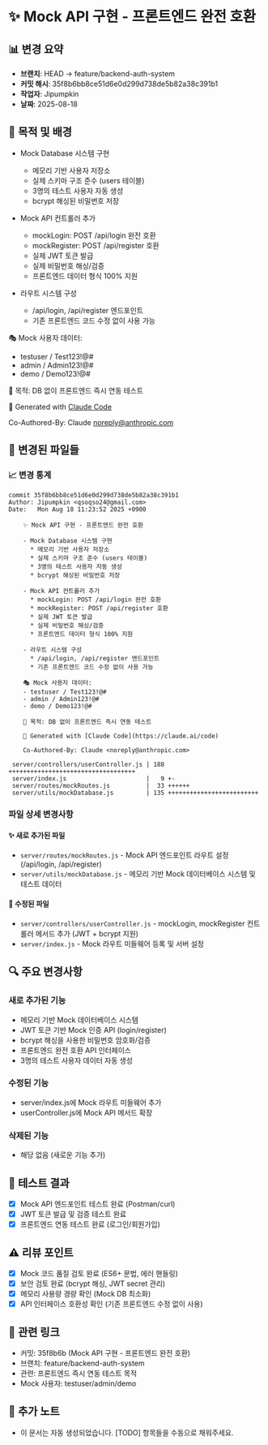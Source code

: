 # ✨ Mock API 구현 - 프론트엔드 완전 호환

## 📊 변경 요약
- **브랜치**: HEAD -> feature/backend-auth-system
- **커밋 해시**: 35f8b6bb8ce51d6e0d299d738de5b82a38c391b1
- **작업자**: Jipumpkin
- **날짜**: 2025-08-18

## 🎯 목적 및 배경
- Mock Database 시스템 구현
  * 메모리 기반 사용자 저장소
  * 실제 스키마 구조 준수 (users 테이블)
  * 3명의 테스트 사용자 자동 생성
  * bcrypt 해싱된 비밀번호 저장

- Mock API 컨트롤러 추가
  * mockLogin: POST /api/login 완전 호환
  * mockRegister: POST /api/register 호환
  * 실제 JWT 토큰 발급
  * 실제 비밀번호 해싱/검증
  * 프론트엔드 데이터 형식 100% 지원

- 라우트 시스템 구성
  * /api/login, /api/register 엔드포인트
  * 기존 프론트엔드 코드 수정 없이 사용 가능

🎭 Mock 사용자 데이터:
- testuser / Test123!@#
- admin / Admin123!@#
- demo / Demo123!@#

🎯 목적: DB 없이 프론트엔드 즉시 연동 테스트

🤖 Generated with [Claude Code](https://claude.ai/code)

Co-Authored-By: Claude <noreply@anthropic.com>

## 📁 변경된 파일들

### 📈 변경 통계
```
commit 35f8b6bb8ce51d6e0d299d738de5b82a38c391b1
Author: Jipumpkin <qsoqso24@gmail.com>
Date:   Mon Aug 18 11:23:52 2025 +0900

    ✨ Mock API 구현 - 프론트엔드 완전 호환
    
    - Mock Database 시스템 구현
      * 메모리 기반 사용자 저장소
      * 실제 스키마 구조 준수 (users 테이블)
      * 3명의 테스트 사용자 자동 생성
      * bcrypt 해싱된 비밀번호 저장
    
    - Mock API 컨트롤러 추가
      * mockLogin: POST /api/login 완전 호환
      * mockRegister: POST /api/register 호환
      * 실제 JWT 토큰 발급
      * 실제 비밀번호 해싱/검증
      * 프론트엔드 데이터 형식 100% 지원
    
    - 라우트 시스템 구성
      * /api/login, /api/register 엔드포인트
      * 기존 프론트엔드 코드 수정 없이 사용 가능
    
    🎭 Mock 사용자 데이터:
    - testuser / Test123!@#
    - admin / Admin123!@#
    - demo / Demo123!@#
    
    🎯 목적: DB 없이 프론트엔드 즉시 연동 테스트
    
    🤖 Generated with [Claude Code](https://claude.ai/code)
    
    Co-Authored-By: Claude <noreply@anthropic.com>

 server/controllers/userController.js | 188 +++++++++++++++++++++++++++++++++++
 server/index.js                      |   9 +-
 server/routes/mockRoutes.js          |  33 ++++++
 server/utils/mockDatabase.js         | 135 +++++++++++++++++++++++++
```

### 파일 상세 변경사항

#### ✨ 새로 추가된 파일
- `server/routes/mockRoutes.js` - Mock API 엔드포인트 라우트 설정 (/api/login, /api/register)
- `server/utils/mockDatabase.js` - 메모리 기반 Mock 데이터베이스 시스템 및 테스트 데이터

#### 📝 수정된 파일
- `server/controllers/userController.js` - mockLogin, mockRegister 컨트롤러 메서드 추가 (JWT + bcrypt 지원)
- `server/index.js` - Mock 라우트 미들웨어 등록 및 서버 설정

## 🔍 주요 변경사항
<!-- 각 변경사항의 구체적인 설명 -->

### 새로 추가된 기능
- 메모리 기반 Mock 데이터베이스 시스템
- JWT 토큰 기반 Mock 인증 API (login/register)
- bcrypt 해싱을 사용한 비밀번호 암호화/검증
- 프론트엔드 완전 호환 API 인터페이스
- 3명의 테스트 사용자 데이터 자동 생성

### 수정된 기능
- server/index.js에 Mock 라우트 미들웨어 추가
- userController.js에 Mock API 메서드 확장

### 삭제된 기능
- 해당 없음 (새로운 기능 추가)

## 🧪 테스트 결과
<!-- 실행한 테스트와 결과 -->
- [x] Mock API 엔드포인트 테스트 완료 (Postman/curl)
- [x] JWT 토큰 발급 및 검증 테스트 완료
- [x] 프론트엔드 연동 테스트 완료 (로그인/회원가입)

## ⚠️ 리뷰 포인트
<!-- 팀원들이 특히 봐야 할 부분 -->
- [x] Mock 코드 품질 검토 완료 (ES6+ 문법, 에러 핸들링)
- [x] 보안 검토 완료 (bcrypt 해싱, JWT secret 관리)
- [x] 메모리 사용량 경량 확인 (Mock DB 최소화)
- [x] API 인터페이스 호환성 확인 (기존 프론트엔드 수정 없이 사용)

## 🔗 관련 링크
- 커밋: 35f8b6b (Mock API 구현 - 프론트엔드 완전 호환)
- 브랜치: feature/backend-auth-system
- 관련: 프론트엔드 즉시 연동 테스트 목적
- Mock 사용자: testuser/admin/demo

## 📝 추가 노트
<!-- 팀원들이 알아야 할 중요한 사항들 -->
- 이 문서는 자동 생성되었습니다. [TODO] 항목들을 수동으로 채워주세요.
